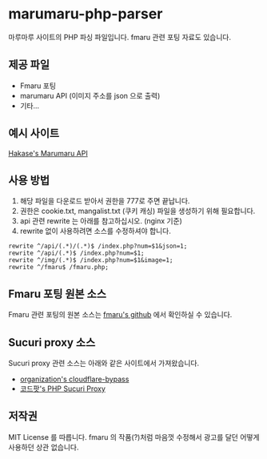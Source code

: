 # marumaru-php-parser
마루마루 사이트의 PHP 파싱 파일입니다. fmaru 관련 포팅 자료도 있습니다.

## 제공 파일
* Fmaru 포팅
* marumaru API (이미지 주소를 json 으로 출력)
* 기타...

## 예시 사이트
[Hakase's Marumaru API](https://marumaru.hakase.kr/)

## 사용 방법
1. 해당 파일을 다운로드 받아서 권한을 777로 주면 끝납니다.
2. 권한은 cookie.txt, mangalist.txt (쿠키 캐싱) 파일을 생성하기 위해 필요합니다.
3. api 관련 rewrite 는 아래를 참고하십시오. (nginx 기준)
4. rewrite 없이 사용하려면 소스를 수정하셔야 합니다.

```
rewrite ^/api/(.*)/(.*)$ /index.php?num=$1&json=1;
rewrite ^/api/(.*)$ /index.php?num=$1;
rewrite ^/img/(.*)$ /index.php?num=$1&image=1;
rewrite ^/fmaru$ /fmaru.php;
```

## Fmaru 포팅 원본 소스
Fmaru 관련 포팅의 원본 소스는 [fmaru's github](https://github.com/fmaru/fmaru) 에서 확인하실 수 있습니다.

## Sucuri proxy 소스
Sucuri proxy 관련 소스는 아래와 같은 사이트에서 가져왔습니다.
 * [organization's cloudflare-bypass](https://github.com/organization/cloudflare-bypass)
 * [코드팟's PHP Sucuri Proxy](http://cafe.naver.com/gogoomas/337647)

## 저작권
MIT License 를 따릅니다. fmaru 의 작품(?)처럼 마음껏 수정해서 광고를 달던 어떻게 사용하던 상관 없습니다.

